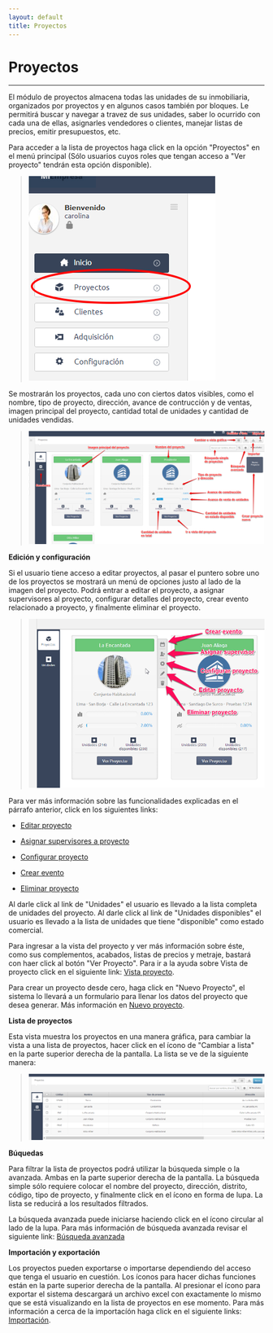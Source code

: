 ```yaml
---
layout: default
title: Proyectos
---
```


# Proyectos
---------------------------------------
  El módulo de proyectos almacena todas las unidades de su inmobiliaria, organizados por proyectos y en algunos casos también por bloques. Le permitirá buscar y navegar a travez de sus unidades, saber lo ocurrido con cada una de ellas, asignarles vendedores o clientes, manejar listas de precios, emitir presupuestos, etc.

  Para acceder a la lista de proyectos haga click en la opción "Proyectos" en el menú principal (Sólo usuarios cuyos roles que tengan acceso a "Ver proyecto" tendrán esta opción disponible).
  >![Proyectos](images/mproyectos.png)

  Se mostrarán los proyectos, cada uno con ciertos datos visibles, como el nombre, tipo de proyecto, dirección, avance de contrucción y de ventas, imagen principal del proyecto, cantidad total de unidades y cantidad de unidades vendidas.
  >![Proyectos](images/proyectos.png)

  
  **Edición y configuración**

  Si el usuario tiene acceso a editar proyectos, al pasar el puntero sobre uno de los proyectos se mostrará un menú de opciones justo al lado de la imagen del proyecto. Podrá entrar a editar el proyecto, a asignar supervisores al proyecto, configurar detalles del proyecto, crear evento relacionado a proyecto, y finalmente eliminar el proyecto.
  >![Menú de proyecto](images/mproyecto.png)

  Para ver más información sobre las funcionalidades explicadas en el párrafo anterior, click en los siguientes links:
  
  * [Editar proyecto](editarproyecto.html)

  * [Asignar supervisores a proyecto](asignarsupervisores.html)

  * [Configurar proyecto](configurarproyecto.html)

  * [Crear evento](crearevento.html)

  * [Eliminar proyecto](eliminarproyecto.html)

  Al darle click al link de "Unidades" el usuario es llevado a la lista completa de unidades del proyecto. Al darle click al link de "Unidades disponibles" el usuario es llevado a la lista de unidades que tiene "disponible" como estado comercial.

  Para ingresar a la vista del proyecto y ver más información sobre éste, como sus complementos, acabados, listas de precios y metraje, bastará con haer click al botón "Ver Proyecto". Para ir a la ayuda sobre Vista de proyecto click en el siguiente link: [Vista proyecto](vistaproyecto.html).

  Para crear un proyecto desde cero, haga click en "Nuevo Proyecto", el sistema lo llevará a un formulario para llenar los datos del proyecto que desea generar. Más información en [Nuevo proyecto](nuevoproyecto.html).

  
  **Lista de proyectos**

  Esta vista muestra los proyectos en una manera gráfica, para cambiar la vista a una lista de proyectos, hacer click en el ícono de "Cambiar a lista" en la parte superior derecha de la pantalla. La lista se ve de la siguiente manera:
  >![Lista de proyectos](images/listaproyectos.png)  


  **Búquedas**

  Para filtrar la lista de proyectos podrá utilizar la búsqueda simple o la avanzada. Ambas en la parte superior derecha de la pantalla. La búsqueda simple sólo requiere colocar el nombre del proyecto, dirección, distrito, código, tipo de proyecto, y finalmente click en el ícono en forma de lupa. La lista se reducirá a los resultados filtrados.

  La búsqueda avanzada puede iniciarse haciendo click en el ícono circular al lado de la lupa. Para más información de búsqueda avanzada revisar el siguiente link: [Búsqueda avanzada](bavanzada.html)

  **Importación y exportación**

  Los proyectos pueden exportarse o importarse dependiendo del acceso que tenga el usuario en cuestión. Los íconos para hacer dichas funciones están en la parte superior derecha de la pantalla. Al presionar el ícono para exportar el sistema descargará un archivo excel con exactamente lo mismo que se está visualizando en la lista de proyectos en ese momento. Para más información a cerca de la importacíón haga click en el siguiente links: [Importación](importacion.html).


